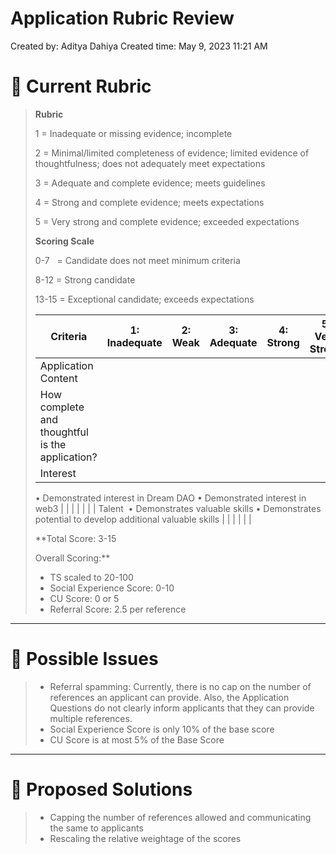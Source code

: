 # Application Rubric Review

Created by: Aditya Dahiya
Created time: May 9, 2023 11:21 AM

# 👀 Current Rubric

> 
> 
> 
> **Rubric**
> 
> 1 = Inadequate or missing evidence; incomplete
> 
> 2 = Minimal/limited completeness of evidence; limited evidence of thoughtfulness; does not adequately meet expectations
> 
> 3 = Adequate and complete evidence; meets guidelines
> 
> 4 = Strong and complete evidence; meets expectations
> 
> 5 = Very strong and complete evidence; exceeded expectations
> 
> **Scoring Scale**
> 
> 0-7   = Candidate does not meet minimum criteria
> 
> 8-12 = Strong candidate
> 
> 13-15 = Exceptional candidate; exceeds expectations
> 
> | Criteria | 1: Inadequate | 2: Weak | 3: Adequate | 4: Strong | 5: Very Strong |
> | --- | --- | --- | --- | --- | --- |
> | Application Content
> How complete and thoughtful is the application? |  |  |  |  |  |
> | Interest
> • Demonstrated interest in Dream DAO
> • Demonstrated interest in web3 |  |  |  |  |  |
> | Talent 
> • Demonstrates valuable skills
> • Demonstrates potential to develop additional valuable skills |  |  |  |  |  |
> 
> **Total Score: 3-15
> 
> Overall Scoring:** 
> 
> - TS scaled to 20-100
> - Social Experience Score: 0-10
> - CU Score: 0 or 5
> - Referral Score: 2.5 per reference

---

# 💭 Possible Issues

> 
> 
> - Referral spamming: Currently, there is no cap on the number of references an applicant can provide. Also, the Application Questions do not clearly inform applicants that they can provide multiple references.
> - Social Experience Score is only 10% of the base score
> - CU Score is at most 5% of the Base Score

---

# 🛫 Proposed Solutions

> 
> 
> - Capping the number of references allowed and communicating the same to applicants
> - Rescaling the relative weightage of the scores
